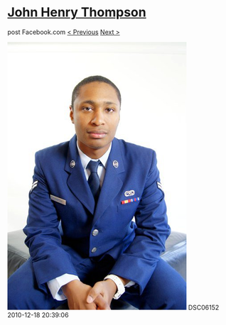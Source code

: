 # [John Henry Thompson](../README.md)
post Facebook.com
[< Previous](2010-12-18-34.md) [Next >](2010-12-18-36.md)

[![](../media/2010-12-18/Fam-2010-DSC06152.jpg)](../README.md)
DSC06152
2010-12-18 20:39:06